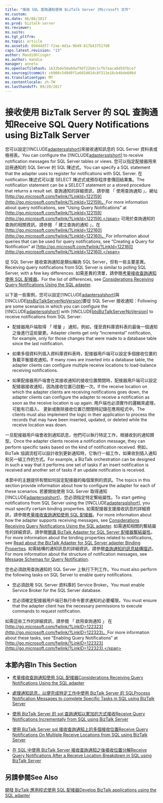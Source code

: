 ```yaml
---
title: "接收 SQL 查詢通知使用 BizTalk Server |Microsoft 文件"
ms.custom: 
ms.date: 06/08/2017
ms.prod: biztalk-server
ms.reviewer: 
ms.suite: 
ms.tgt_pltfrm: 
ms.topic: article
ms.assetid: 69444df7-f2ae-4d1a-9b49-817b437517d8
caps.latest.revision: "13"
author: MandiOhlinger
ms.author: mandia
manager: anneta
ms.openlocfilehash: 1632bde50a0daf9df22b9c1cfb7aaca8d59fbce7
ms.sourcegitcommit: cb908c540d8f1a692d01dc8f313e16cb4b4e696d
ms.translationtype: MT
ms.contentlocale: zh-TW
ms.lasthandoff: 09/20/2017
---
```

# <a name="receive-sql-query-notifications-using-biztalk-server"></a><span data-ttu-id="c2e16-102">接收使用 BizTalk Server 的 SQL 查詢通知</span><span class="sxs-lookup"><span data-stu-id="c2e16-102">Receive SQL Query Notifications using BizTalk Server</span></span>
<span data-ttu-id="c2e16-103">您可以設定[!INCLUDE[adaptersqlshort](../../includes/adaptersqlshort-md.md)]來接收通知訊息的 SQL Server 資料表或檢視表。</span><span class="sxs-lookup"><span data-stu-id="c2e16-103">You can configure the [!INCLUDE[adaptersqlshort](../../includes/adaptersqlshort-md.md)] to receive notification messages for SQL Server tables or views.</span></span> <span data-ttu-id="c2e16-104">您可以指定配接器用來註冊通知的 SQL Server 的 SQL 陳述式。</span><span class="sxs-lookup"><span data-stu-id="c2e16-104">You can specify a SQL statement that the adapter uses to register for notifications with SQL Server.</span></span> <span data-ttu-id="c2e16-105">在 notification 陳述式可以是 SELECT 陳述式或預存程序會傳回結果集。</span><span class="sxs-lookup"><span data-stu-id="c2e16-105">The notification statement can be a SELECT statement or a stored procedure that returns a result set.</span></span> <span data-ttu-id="c2e16-106">查詢通知的詳細資訊，請參閱 「 使用查詢通知 」，網址[http://go.microsoft.com/fwlink/?LinkId=122159](http://go.microsoft.com/fwlink/?LinkId=122159)。</span><span class="sxs-lookup"><span data-stu-id="c2e16-106">For more information about query notifications, see “Using Query Notifications” at  [http://go.microsoft.com/fwlink/?LinkId=122159](http://go.microsoft.com/fwlink/?LinkId=122159).</span></span> <span data-ttu-id="c2e16-107">可用於查詢通知的查詢的相關資訊，請參閱 「 建立查詢的通知 」，在[http://go.microsoft.com/fwlink/?LinkId=122160](http://go.microsoft.com/fwlink/?LinkId=122160)。</span><span class="sxs-lookup"><span data-stu-id="c2e16-107">For information about queries that can be used for query notifications, see “Creating a Query for Notification” at [http://go.microsoft.com/fwlink/?LinkId=122160](http://go.microsoft.com/fwlink/?LinkId=122160).</span></span>  
  
 <span data-ttu-id="c2e16-108">從 SQL Server 接收查詢通知是類似輪詢 SQL Server，但有一些主要差異。</span><span class="sxs-lookup"><span data-stu-id="c2e16-108">Receiving query notifications from SQL Server is similar to polling SQL Server, with a few key differences.</span></span> <span data-ttu-id="c2e16-109">如需差異的清單，請參閱[考量接收查詢通知使用 SQL 配接器](../../adapters-and-accelerators/adapter-sql/considerations-for-receiving-query-notifications-using-the-sql-adapter.md)。</span><span class="sxs-lookup"><span data-stu-id="c2e16-109">For the list of differences, see [Considerations Receiving Query Notifications Using the SQL adapter](../../adapters-and-accelerators/adapter-sql/considerations-for-receiving-query-notifications-using-the-sql-adapter.md).</span></span>  
  
 <span data-ttu-id="c2e16-110">以下是一些案例，您可以設定[!INCLUDE[adaptersqlshort](../../includes/adaptersqlshort-md.md)]與[!INCLUDE[btsBizTalkServerNoVersion](../../includes/btsbiztalkservernoversion-md.md)]要從 SQL Server 接收通知：</span><span class="sxs-lookup"><span data-stu-id="c2e16-110">Following are some scenarios in which you can configure the [!INCLUDE[adaptersqlshort](../../includes/adaptersqlshort-md.md)] with [!INCLUDE[btsBizTalkServerNoVersion](../../includes/btsbiztalkservernoversion-md.md)] to receive notifications from SQL Server:</span></span>  
  
-   <span data-ttu-id="c2e16-111">配接器用戶端取得 「 增量 」 通知，例如，僅至資料庫資料表的最後一個通知之後進行這些變更。</span><span class="sxs-lookup"><span data-stu-id="c2e16-111">Adapter clients get only “incremental” notification, for example, only for those changes that were made to a database table since the last notification.</span></span>  
  
-   <span data-ttu-id="c2e16-112">如果多個資料列插入資料庫資料表時，配接器用戶端可以設定多個接收位置的負載平衡接收通知。</span><span class="sxs-lookup"><span data-stu-id="c2e16-112">If many rows are inserted into a database table, the adapter clients can configure multiple receive locations to load-balance receiving notifications.</span></span>  
  
-   <span data-ttu-id="c2e16-113">如果配接器用戶端會在其接收通知的接收位置關閉時，配接器用戶端可以設定配接器接收通知，因為接收位置已啟動一次。</span><span class="sxs-lookup"><span data-stu-id="c2e16-113">If the receive location on which the adapter clients are receiving notifications goes down, the adapter clients can configure the adapter to receive a notification as soon as the receive location is up again.</span></span> <span data-ttu-id="c2e16-114">用戶端也必須實作的邏輯來處理，可能有已插入、 更新或刪除接收位置已關閉時記錄在應用程式中。</span><span class="sxs-lookup"><span data-stu-id="c2e16-114">The clients must also implement the logic in their application to process the records that may have been inserted, updated, or deleted while the receive location was down.</span></span>  
  
 <span data-ttu-id="c2e16-115">一旦配接器用戶端會收到通知訊息，他們可以執行特定工作，根據收到的通知類型。</span><span class="sxs-lookup"><span data-stu-id="c2e16-115">Once the adapter clients receive a notification message, they can perform specific tasks based on the kind of notification received.</span></span> <span data-ttu-id="c2e16-116">例如，BizTalk 協調流程可以設計收到更新通知時，它執行一組工作，如果收到插入通知和另一組工作的方式。</span><span class="sxs-lookup"><span data-stu-id="c2e16-116">For example, a BizTalk orchestration can be designed in such a way that it performs one set of tasks if an insert notification is received and another set of tasks if an update notification is received.</span></span>  
  
 <span data-ttu-id="c2e16-117">本節中的主題提供有關如何設定配接器的每個案例的資訊。</span><span class="sxs-lookup"><span data-stu-id="c2e16-117">The topics in this section provide information about how to configure the adapter for each of these scenarios.</span></span> <span data-ttu-id="c2e16-118">若要開始使用 SQL Server 取得通知[!INCLUDE[adaptersqlshort](../../includes/adaptersqlshort-md.md)]，您必須指定特定繫結屬性。</span><span class="sxs-lookup"><span data-stu-id="c2e16-118">To start getting notifications from SQL Server using the [!INCLUDE[adaptersqlshort](../../includes/adaptersqlshort-md.md)], you must specify certain binding properties.</span></span> <span data-ttu-id="c2e16-119">如需配接器支援接收訊息的詳細資訊，請參閱[考量接收查詢通知使用 SQL 配接器](../../adapters-and-accelerators/adapter-sql/considerations-for-receiving-query-notifications-using-the-sql-adapter.md)。</span><span class="sxs-lookup"><span data-stu-id="c2e16-119">For more information about how the adapter supports receiving messages, see [Considerations Receiving Query Notifications Using the SQL adapter](../../adapters-and-accelerators/adapter-sql/considerations-for-receiving-query-notifications-using-the-sql-adapter.md).</span></span> <span data-ttu-id="c2e16-120">如需通知相關的繫結屬性的詳細資訊，請參閱[閱讀 BizTalk Adapter for SQL Server 配接器繫結屬性](../../adapters-and-accelerators/adapter-sql/read-about-the-biztalk-adapter-for-sql-server-adapter-binding-properties.md)。</span><span class="sxs-lookup"><span data-stu-id="c2e16-120">For more information about the binding properties related to notifications, see [Read about the BizTalk Adapter for SQL Server adapter Binding Properties](../../adapters-and-accelerators/adapter-sql/read-about-the-biztalk-adapter-for-sql-server-adapter-binding-properties.md).</span></span> <span data-ttu-id="c2e16-121">如需結構的通知訊息的詳細資訊，請參閱[查詢通知的訊息結構描述](../../adapters-and-accelerators/adapter-sql/message-schemas-for-query-notification.md)。</span><span class="sxs-lookup"><span data-stu-id="c2e16-121">For more information about the structure of notification messages, see [Message Schemas for Query Notification](../../adapters-and-accelerators/adapter-sql/message-schemas-for-query-notification.md).</span></span>  
  
 <span data-ttu-id="c2e16-122">您也必須啟用查詢通知的 SQL Server 上執行下列工作。</span><span class="sxs-lookup"><span data-stu-id="c2e16-122">You must also perform the following tasks on SQL Server to enable query notifications.</span></span>  
  
-   <span data-ttu-id="c2e16-123">您必須啟用 SQL Server 資料庫的 Service Broker。</span><span class="sxs-lookup"><span data-stu-id="c2e16-123">You must enable Service Broker for the SQL Server database.</span></span>  
  
-   <span data-ttu-id="c2e16-124">您必須確定配接器用戶端已執行命令要求通知的必要權限。</span><span class="sxs-lookup"><span data-stu-id="c2e16-124">You must ensure that the adapter client has the necessary permissions to execute commands to request notification.</span></span>  
  
 <span data-ttu-id="c2e16-125">如需這些工作的詳細資訊，請參閱 「 啟用查詢通知 」 在[http://go.microsoft.com/fwlink/?LinkID=122323](http://go.microsoft.com/fwlink/?LinkID=122323)。</span><span class="sxs-lookup"><span data-stu-id="c2e16-125">For more information about these tasks, see “Enabling Query Notifications” at [http://go.microsoft.com/fwlink/?LinkID=122323](http://go.microsoft.com/fwlink/?LinkID=122323).</span></span>  
  
## <a name="in-this-section"></a><span data-ttu-id="c2e16-126">本節內容</span><span class="sxs-lookup"><span data-stu-id="c2e16-126">In This Section</span></span>  
  
-   [<span data-ttu-id="c2e16-127">考量接收查詢通知使用 SQL 配接器</span><span class="sxs-lookup"><span data-stu-id="c2e16-127">Considerations Receiving Query Notifications Using the SQL adapter</span></span>](../../adapters-and-accelerators/adapter-sql/considerations-for-receiving-query-notifications-using-the-sql-adapter.md)  
  
-   [<span data-ttu-id="c2e16-128">處理通知訊息，以便完成特定工作中使用 BizTalk Server 的 SQL</span><span class="sxs-lookup"><span data-stu-id="c2e16-128">Process Notification Messages to complete Specific Tasks in SQL using BizTalk Server</span></span>](../../adapters-and-accelerators/adapter-sql/process-notification-messages-to-complete-specific-tasks-in-sql-using-biztalk.md)  
  
-   [<span data-ttu-id="c2e16-129">使用 BizTalk Server 的 sql 查詢通知以累加的方式接收</span><span class="sxs-lookup"><span data-stu-id="c2e16-129">Receive Query Notifications Incrementally from SQL using BizTalk Server</span></span>](../../adapters-and-accelerators/adapter-sql/receive-query-notifications-incrementally-from-sql-using-biztalk-server.md)  
  
-   [<span data-ttu-id="c2e16-130">使用 BizTalk Server sql 接收查詢通知上的多個接收位置</span><span class="sxs-lookup"><span data-stu-id="c2e16-130">Receive Query Notifications On Multiple Receive Locations from SQL using BizTalk Server</span></span>](../../adapters-and-accelerators/adapter-sql/receive-query-notifications-on-receive-locations-from-sql-server-using-biztalk.md)  
  
-   [<span data-ttu-id="c2e16-131">在 SQL 中使用 BizTalk Server 接收查詢通知之後接收位置分解</span><span class="sxs-lookup"><span data-stu-id="c2e16-131">Receive Query Notifications After a Receive Location Breakdown in SQL using BizTalk Server</span></span>](../../adapters-and-accelerators/adapter-sql/receive-query-notifications-after-a-sql-receive-location-stops-in-biztalk.md)  
  
## <a name="see-also"></a><span data-ttu-id="c2e16-132">另請參閱</span><span class="sxs-lookup"><span data-stu-id="c2e16-132">See Also</span></span>  
[<span data-ttu-id="c2e16-133">開發 BizTalk 應用程式使用 SQL 配接器</span><span class="sxs-lookup"><span data-stu-id="c2e16-133">Develop BizTalk applications using the SQL adapter</span></span>](../../adapters-and-accelerators/adapter-sql/develop-biztalk-applications-using-the-sql-adapter.md)